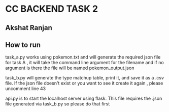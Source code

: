 # CC BACKEND TASK 2
## Akshat Ranjan


## How to run
task_a.py works using pokemon.txt and will generate the required json file for task A , it will take the command line argument for the filename and if no argument is there
the file will be named pokemon_output.json

task_b.py will generate the type matchup table, print it, and save it as a .csv file.
If the json file doesn't exist or you want to see it create it again , please uncomment line 43

api.py is to start the localhost server using flask. This file requires the .json file generated via task_b.py so please do that first
